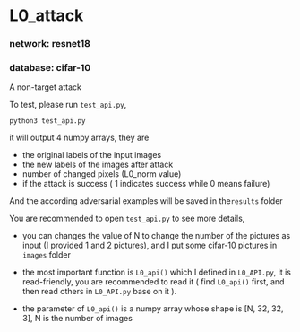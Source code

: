 # L0_attack

### network: resnet18 

### database: cifar-10

A non-target attack 



To test, please run `test_api.py`,   

```
python3 test_api.py
```

it will output 4 numpy arrays, they are

+ the original labels of the input images
+ the new labels of the images after attack
+ number of changed pixels (L0_norm value)
+ if the attack is success ( 1 indicates success while 0 means failure) 

And the according adversarial examples will be saved in the`results` folder





You are recommended to open `test_api.py` to see more details,   

+ you can changes the value of N to change the number of the pictures as input (I provided 1 and 2 pictures), and I put some cifar-10 pictures in `images` folder

+ the most important function is `L0_api()` which I defined in `L0_API.py`, it is read-friendly, you are recommended to read it ( find `L0_api()` first, and then read others in  `L0_API.py` base on it ). 

+ the parameter of  `L0_api()` is a numpy array whose shape is [N, 32, 32, 3], N is the number of  images

  